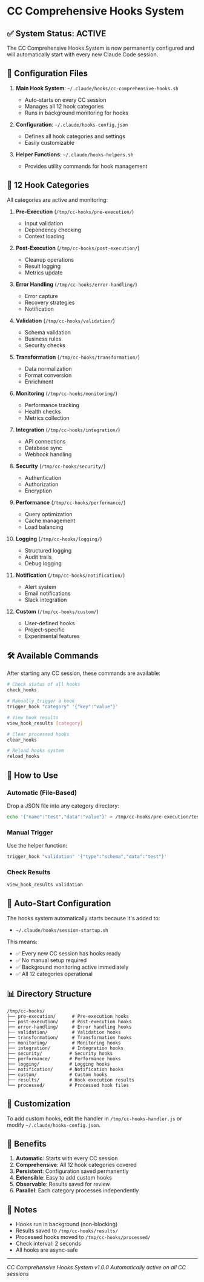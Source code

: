 # CC Comprehensive Hooks System

## ✅ System Status: ACTIVE

The CC Comprehensive Hooks System is now permanently configured and will automatically start with every new Claude Code session.

## 📁 Configuration Files

1. **Main Hook System**: `~/.claude/hooks/cc-comprehensive-hooks.sh`
   - Auto-starts on every CC session
   - Manages all 12 hook categories
   - Runs in background monitoring for hooks

2. **Configuration**: `~/.claude/hooks-config.json`
   - Defines all hook categories and settings
   - Easily customizable

3. **Helper Functions**: `~/.claude/hooks-helpers.sh`
   - Provides utility commands for hook management

## 🎯 12 Hook Categories

All categories are active and monitoring:

1. **Pre-Execution** (`/tmp/cc-hooks/pre-execution/`)
   - Input validation
   - Dependency checking
   - Context loading

2. **Post-Execution** (`/tmp/cc-hooks/post-execution/`)
   - Cleanup operations
   - Result logging
   - Metrics update

3. **Error Handling** (`/tmp/cc-hooks/error-handling/`)
   - Error capture
   - Recovery strategies
   - Notification

4. **Validation** (`/tmp/cc-hooks/validation/`)
   - Schema validation
   - Business rules
   - Security checks

5. **Transformation** (`/tmp/cc-hooks/transformation/`)
   - Data normalization
   - Format conversion
   - Enrichment

6. **Monitoring** (`/tmp/cc-hooks/monitoring/`)
   - Performance tracking
   - Health checks
   - Metrics collection

7. **Integration** (`/tmp/cc-hooks/integration/`)
   - API connections
   - Database sync
   - Webhook handling

8. **Security** (`/tmp/cc-hooks/security/`)
   - Authentication
   - Authorization
   - Encryption

9. **Performance** (`/tmp/cc-hooks/performance/`)
   - Query optimization
   - Cache management
   - Load balancing

10. **Logging** (`/tmp/cc-hooks/logging/`)
    - Structured logging
    - Audit trails
    - Debug logging

11. **Notification** (`/tmp/cc-hooks/notification/`)
    - Alert system
    - Email notifications
    - Slack integration

12. **Custom** (`/tmp/cc-hooks/custom/`)
    - User-defined hooks
    - Project-specific
    - Experimental features

## 🛠️ Available Commands

After starting any CC session, these commands are available:

```bash
# Check status of all hooks
check_hooks

# Manually trigger a hook
trigger_hook "category" '{"key":"value"}'

# View hook results
view_hook_results [category]

# Clear processed hooks
clear_hooks

# Reload hooks system
reload_hooks
```

## 📝 How to Use

### Automatic (File-Based)
Drop a JSON file into any category directory:
```bash
echo '{"name":"test","data":"value"}' > /tmp/cc-hooks/pre-execution/test.json
```

### Manual Trigger
Use the helper function:
```bash
trigger_hook "validation" '{"type":"schema","data":"test"}'
```

### Check Results
```bash
view_hook_results validation
```

## 🚀 Auto-Start Configuration

The hooks system automatically starts because it's added to:
- `~/.claude/hooks/session-startup.sh`

This means:
- ✅ Every new CC session has hooks ready
- ✅ No manual setup required
- ✅ Background monitoring active immediately
- ✅ All 12 categories operational

## 📊 Directory Structure

```
/tmp/cc-hooks/
├── pre-execution/      # Pre-execution hooks
├── post-execution/     # Post-execution hooks
├── error-handling/     # Error handling hooks
├── validation/         # Validation hooks
├── transformation/     # Transformation hooks
├── monitoring/         # Monitoring hooks
├── integration/        # Integration hooks
├── security/          # Security hooks
├── performance/       # Performance hooks
├── logging/           # Logging hooks
├── notification/      # Notification hooks
├── custom/            # Custom hooks
├── results/           # Hook execution results
└── processed/         # Processed hook files
```

## 🔧 Customization

To add custom hooks, edit the handler in `/tmp/cc-hooks-handler.js` or modify `~/.claude/hooks-config.json`.

## 🎉 Benefits

1. **Automatic**: Starts with every CC session
2. **Comprehensive**: All 12 hook categories covered
3. **Persistent**: Configuration saved permanently
4. **Extensible**: Easy to add custom hooks
5. **Observable**: Results saved for review
6. **Parallel**: Each category processes independently

## 📌 Notes

- Hooks run in background (non-blocking)
- Results saved to `/tmp/cc-hooks/results/`
- Processed hooks moved to `/tmp/cc-hooks/processed/`
- Check interval: 2 seconds
- All hooks are async-safe

---
*CC Comprehensive Hooks System v1.0.0*
*Automatically active on all CC sessions*